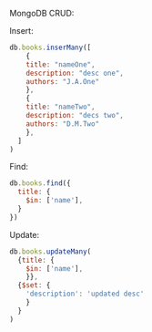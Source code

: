 MongoDB CRUD:

Insert:
```javascript
db.books.inserMany([
    {
    title: "nameOne",
    description: "desc one",
    authors: "J.A.One"
    },
    {
    title: "nameTwo",
    description: "decs two",
    authors: "D.M.Two"
    },
  ]
)
```
Find:
```javascript
db.books.find({
  title: {
    $in: ['name'],
  }
})
```
Update:
```javascript
db.books.updateMany(
  {title: {
    $in: ['name'],
    }},
  {$set: {
    'description': 'updated desc'
    }
  }
)
```